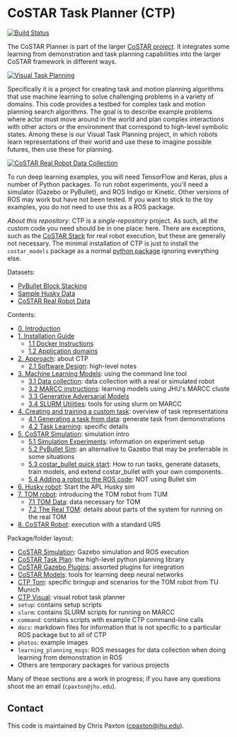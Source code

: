 # CoSTAR Task Planner (CTP)

[![Build Status](https://travis-ci.com/cpaxton/costar_plan.svg?token=13PmLzWGjzrfxQvEyWp1&branch=master)](https://travis-ci.com/cpaxton/costar_plan)

The CoSTAR Planner is part of the larger [CoSTAR project](https://github.com/cpaxton/costar_stack/). It integrates some learning from demonstration and task planning capabilities into the larger CoSTAR framework in different ways.

[![Visual Task Planning](https://img.youtube.com/vi/Rk4EDL4B7zQ/0.jpg)](https://youtu.be/Rk4EDL4B7zQ "Visual Task Planning")

Specifically it is a project for creating task and motion planning algorithms that use machine learning to solve challenging problems in a variety of domains. This code provides a testbed for complex task and motion planning search algorithms. The goal is to describe example problems where actor must move around in the world and plan complex interactions with other actors or the environment that correspond to high-level symbolic states. Among these is our Visual Task Planning project, in which robots learn representations of their world and use these to imagine possible futures, then use these for planning.

[![CoSTAR Real Robot Data Collection](https://img.youtube.com/vi/LMqEcoYbrLM/0.jpg)](https://youtu.be/LMqEcoYbrLM "CoSTAR Real Robot Data Collection")

To run deep learning examples, you will need TensorFlow and Keras, plus a number of Python packages. To run robot experiments, you'll need a simulator (Gazebo or PyBullet), and ROS Indigo or Kinetic. Other versions of ROS may work but have not been tested. If you want to stick to the toy examples, you do not need to use this as a ROS package.

*About this repository:* CTP is a _single-repository_ project. As such, all the custom code you need should be in one place: here. There are exceptions, such as the [CoSTAR Stack](https://github.com/cpaxton/costar_stack/) for real robot execution, but these are generally not necessary. The minimal installation of CTP is just to install the `costar_models` package as a normal [python package](https://github.com/cpaxton/costar_plan/tree/master/costar_models/python) ignoring everything else.

Datasets:
  - [PyBullet Block Stacking](https://github.com/cpaxton/costar_plan/releases/download/v0.6.0/simdata.tar.gz)
  - [Sample Husky Data](https://github.com/cpaxton/costar_plan/releases/download/v0.6.0/husky_data.tar.gz)
  - [CoSTAR Real Robot Data](https://github.com/cpaxton/costar_plan/releases/download/v0.6.0/sample_real_ur5_robot_data.tar.gz)

Contents:
  - [0. Introduction](docs/introduction.md)
  - [1. Installation Guide](docs/install.md)
    - [1.1 Docker Instructions](docs/docker_instructions.md)
    - [1.2 Application domains](docs/domains.md)
  - [2. Approach](docs/approach.md): about CTP
    - [2.1 Software Design](docs/design.md): high-level notes
  - [3. Machine Learning Models](docs/learning.md): using the command line tool
    - [3.1 Data collection](docs/collect_data.md): data collection with a real or simulated robot
    - [3.2 MARCC instructions](docs/marcc.md): learning models using JHU's MARCC cluste
    - [3.3 Generative Adversarial Models](docs/learning_gan.md)
    - [3.4 SLURM Utilities](docs/slurm_utils.md): tools for using slurm on MARCC
  - [4. Creating and training a custom task](docs/task_learning.md): overview of task representations
    - [4.1 Generating a task from data](docs/generate_task_model.md): generate task from demonstrations
    - [4.2 Task Learning](docs/task_learning_experiments.md): specific details
  - [5. CoSTAR Simulation](docs/simulation.md): simulation intro
    - [5.1 Simulation Experiments](docs/simulation-experiments.md): information on experiment setup
    - [5.2 PyBullet Sim](docs/pybullet.md): an alternative to Gazebo that may be preferrable in some situations
    - [5.3 costar_bullet quick start](docs/costar_bullet.md): How to run tasks, generate datasets, train models, and extend costar_bullet with your own components.
    - [5.4 Adding a robot to the ROS code](docs/add_a_robot.md): NOT using Bullet sim
  - [6. Husky robot](docs/husky.md): Start the APL Husky sim
  - [7. TOM robot](docs/tom.md): introducing the TOM robot from TUM
    - [7.1 TOM Data](docs/tom_data.md): data necessary for TOM
    - [7.2 The Real TOM](docs/tom_real_robot.md): details about parts of the system for running on the real TOM
  - [8. CoSTAR Robot](docs/costar_real_robot.md): execution with a standard UR5

Package/folder layout:
  - [CoSTAR Simulation](costar_simulation/Readme.md): Gazebo simulation and ROS execution
  - [CoSTAR Task Plan](costar_task_plan/Readme.md): the high-level python planning library
  - [CoSTAR Gazebo Plugins](costar_gazebo_plugins/Readme.md): assorted plugins for integration
  - [CoSTAR Models](costar_models/Readme.md): tools for learning deep neural networks
  - [CTP Tom](ctp_tom/Readme.md): specific bringup and scenarios for the TOM robot from TU Munich
  - [CTP Visual](ctp_visual/Readme.md): visual robot task planner
  - `setup`: contains setup scripts
  - `slurm`: contains SLURM scripts for running on MARCC
  - `command`: contains scripts with example CTP command-line calls
  - `docs`: markdown files for information that is not specific to a particular ROS package but to all of CTP
  - `photos`: example images
  - `learning_planning_msgs`: ROS messages for data collection when doing learning from demonstration in ROS
  - Others are temporary packages for various projects

Many of these sections are a work in progress; if you have any questions shoot me an email (`cpaxton@jhu.edu`).
## Contact

This code is maintained by Chris Paxton (cpaxton@jhu.edu).

